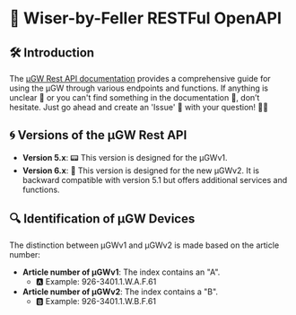 # 📄 Wiser-by-Feller RESTFul OpenAPI


## 🛠️ Introduction

The [µGW Rest API documentation](https://feller-ag.github.io/wiser-api)  provides a comprehensive guide for using the µGW through various endpoints and functions.
If anything is unclear 🤔 or you can't find something in the documentation 📖, don’t hesitate. Just go ahead and create an 'Issue' 📝 with your question! 🚀😊

## 🌀 Versions of the µGW Rest API

- **Version 5.x**: 📟 This version is designed for the µGWv1.
- **Version 6.x**: 🚀 This version is designed for the new µGWv2. It is backward compatible with version 5.1 but offers additional services and functions.


## 🔍 Identification of µGW Devices

The distinction between µGWv1 and µGWv2 is made based on the article number:

- **Article number of µGWv1**: The index contains an "A". 
  - 🅰️ Example: 926-3401.1.W.A.F.61
- **Article number of µGWv2**: The index contains a "B".
  - 🅱️ Example: 926-3401.1.W.B.F.61
